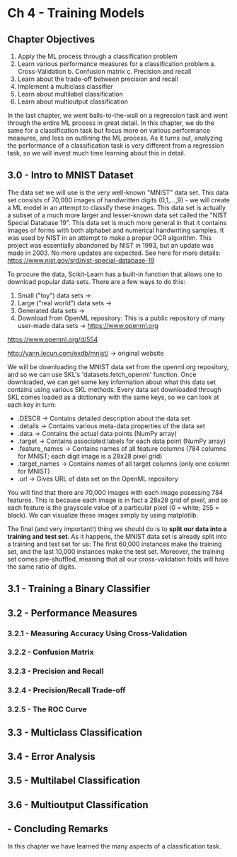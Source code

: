# Ch 4 - Training Models

## Chapter Objectives

1. Apply the ML process through a classification problem
2. Learn various performance measures for a classification problem
  a. Cross-Validation
  b. Confusion matrix
  c. Precision and recall
3. Learn about the trade-off between precision and recall
4. Implement a multiclass classifier
5. Learn about multilabel classification
6. Learn about multioutput classification

In the last chapter, we went balls-to-the-wall on a regression task and went through the entire ML process in great detail. In this chapter, we do the same for a classification task but focus more on various performance measures, and less on outlining the ML process. As it turns out, analyzing the performance of a classification task is very different from a regression task, so we will invest much time learning about this in detail. 


## 3.0 - Intro to MNIST Dataset

The data set we will use is the very well-known "MNIST" data set. This data set consists of 70,000 images of handwritten digits (0,1,...,9) - we will create a ML model in an attempt to classify these images. This data set is actually a subset of a much more larger and lesser-known data set called the "NIST Special Database 19". This data set is much more general in that it contains images of forms with both alphabet and numerical handwriting samples. It was used by NIST in an attempt to make a proper OCR algorithm. This project was essentially abandoned by NIST in 1993, but an update was made in 2003. No more updates are expected. See here for more details: https://www.nist.gov/srd/nist-special-database-19

To procure the data, Scikit-Learn has a built-in function that allows one to download popular data sets. There are a few ways to do this:
1. Small ("toy") data sets -> 
2. Large ("real world") data sets ->
3. Generated data sets ->
4. Download from OpenML repository: This is a public repository of many user-made data sets -> https://www.openml.org

https://www.openml.org/d/554

http://yann.lecun.com/exdb/mnist/ -> original website

We will be downloading the MNIST data set from the openml.org repository, and so we can use SKL's 'datasets.fetch_openml' function. Once downloaded, we can get some key information about what this data set contains using various SKL methods. Every data set downloaded through SKL comes loaded as a dictionary with the same keys, so we can look at each key in turn:
* .DESCR -> Contains detailed description about the data set
* .details -> Contains various meta-data properties of the data set
* .data -> Contains the actual data points (NumPy array)
* .target -> Contains associated labels for each data point (NumPy array)
* .feature_names -> Contains names of all feature columns (784 columns for MNIST; each digit image is a 28x28 pixel grid)
* .target_names -> Contains names of all target columns (only one column for MNIST)
* .url -> Gives URL of data set on the OpenML repository

You will find that there are 70,000 images with each image posessing 784 features.  This is because each image is in fact a 28x28 grid of pixel, and so each feature is the grayscale value of a particular pixel (0 = white; 255 = black). We can visualize these images simply by using matplotlib.

The final (and very important!) thing we should do is to **split our data into a training and test set**. As it happens, the MNIST data set is already split into a training and test set for us: The first 60,000 instances make the training set, and the last 10,000 instances make the test set. Moreover, the training set comes pre-shuffled, meaning that all our cross-validation folds will have the same ratio of digits.


## 3.1 - Training a Binary Classifier



## 3.2 - Performance Measures



### 3.2.1 - Measuring Accuracy Using Cross-Validation
### 3.2.2 - Confusion Matrix
### 3.2.3 - Precision and Recall
### 3.2.4 - Precision/Recall Trade-off
### 3.2.5 - The ROC Curve


## 3.3 - Multiclass Classification
## 3.4 - Error Analysis
## 3.5 - Multilabel Classification
## 3.6 - Multioutput Classification


## - Concluding Remarks

In this chapter we have learned the many aspects of a classification task.





[anomaly_detection]: https://github.com/aj112358/ML_Notes/blob/main/01_The_Machine_Learning_Landscape/01_images/anomaly_detection.png "illustration of anomaly detection"
